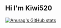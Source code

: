 ## Hi I'm Kiwi520

[![Anurag's GitHub stats](https://github-readme-stats.vercel.app/api?username=kiwi520)](https://github.com/anuraghazra/github-readme-stats)
